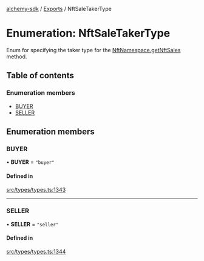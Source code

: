 [alchemy-sdk](../README.md) / [Exports](../modules.md) / NftSaleTakerType

# Enumeration: NftSaleTakerType

Enum for specifying the taker type for the [NftNamespace.getNftSales](../classes/NftNamespace.md#getnftsales)
method.

## Table of contents

### Enumeration members

- [BUYER](NftSaleTakerType.md#buyer)
- [SELLER](NftSaleTakerType.md#seller)

## Enumeration members

### BUYER

• **BUYER** = `"buyer"`

#### Defined in

[src/types/types.ts:1343](https://github.com/alchemyplatform/alchemy-sdk-js/blob/85196e8/src/types/types.ts#L1343)

___

### SELLER

• **SELLER** = `"seller"`

#### Defined in

[src/types/types.ts:1344](https://github.com/alchemyplatform/alchemy-sdk-js/blob/85196e8/src/types/types.ts#L1344)
